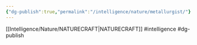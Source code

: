 ```yaml
---
{"dg-publish":true,"permalink":"/intelligence/nature/metallurgist/"}
---
```


[[Intelligence/Nature/NATURECRAFT\|NATURECRAFT]]
#intelligence #dg-publish